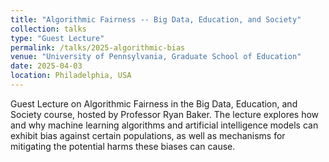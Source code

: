 ```yaml
---
title: "Algorithmic Fairness -- Big Data, Education, and Society"
collection: talks
type: "Guest Lecture"
permalink: /talks/2025-algorithmic-bias
venue: "University of Pennsylvania, Graduate School of Education"
date: 2025-04-03
location: Philadelphia, USA
---
```

Guest Lecture on Algorithmic Fairness in the Big Data, Education, and Society course, hosted by Professor Ryan Baker. The lecture explores how and why machine learning algorithms and artificial intelligence models can exhibit bias against certain populations, as well as mechanisms for mitigating the potential harms these biases can cause.
